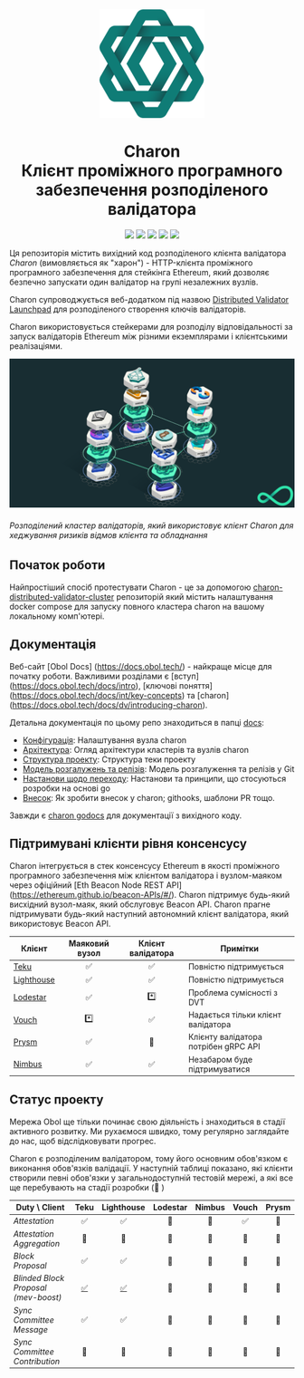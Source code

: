 <div align="center"><img src="./docs/images/charonlogo.svg" /></div>
<h1 align="center">Charon<br/>Клієнт проміжного програмного забезпечення розподіленого валідатора</h1>

<p align="center"><a href="https://github.com/obolnetwork/charon/releases/"><img src="https://img.shields.io/github/tag/obolnetwork/charon.svg"></a>
<a href="https://github.com/ObolNetwork/charon/blob/main/LICENSE"><img src="https://img.shields.io/github/license/obolnetwork/charon.svg"></a>
<a href="https://godoc.org/github.com/obolnetwork/charon"><img src="https://godoc.org/github.com/obolnetwork/charon?status.svg"></a>
<a href="https://goreportcard.com/report/github.com/obolnetwork/charon"><img src="https://goreportcard.com/badge/github.com/obolnetwork/charon"></a>
<a href="https://github.com/ObolNetwork/charon/actions/workflows/golangci-lint.yml"><img src="https://github.com/obolnetwork/charon/workflows/golangci-lint/badge.svg"></a></p>

Ця репозиторія містить вихідний код розподіленого клієнта валідатора _Charon_ (вимовляється як "харон") - HTTP-клієнта проміжного програмного забезпечення для стейкінга Ethereum, який дозволяє безпечно запускати один валідатор на групі незалежних вузлів.

Charon супроводжується веб-додатком під назвою [Distributed Validator Launchpad](https://goerli.launchpad.obol.tech/) для розподіленого створення ключів валідаторів.

Charon використовується стейкерами для розподілу відповідальності за запуск валідаторів Ethereum між різними екземплярами і клієнтськими реалізаціями.

![Example Obol Cluster](./docs/images/DVCluster.png)

###### Розподілений кластер валідаторів, який використовує клієнт Charon для хеджування ризиків відмов клієнта та обладнання

## Початок роботи

Найпростіший спосіб протестувати Charon - це за допомогою [charon-distributed-validator-cluster](https://github.com/ObolNetwork/charon-distributed-validator-cluster) репозиторій який містить налаштування docker compose для запуску повного кластера charon на вашому локальному комп'ютері.
## Документація

Веб-сайт [Obol Docs] (https://docs.obol.tech/) - найкраще місце для початку роботи.
Важливими розділами є [вступ] (https://docs.obol.tech/docs/intro),
[ключові поняття] (https://docs.obol.tech/docs/int/key-concepts) та [charon] (https://docs.obol.tech/docs/dv/introducing-charon).

Детальна документація по цьому репо знаходиться в папці [docs](docs):

- [Конфігурація](docs/configuration.md): Налаштування вузла charon
- [Архітектура](docs/architecture.md): Огляд архітектури кластерів та вузлів charon
- [Структура проекту](docs/structure.md): Структура теки проекту
- [Модель розгалужень та релізів](docs/branching.md): Модель розгалуження та релізів у Git
- [Настанови щодо переходу](docs/goguidelines.md): Настанови та принципи, що стосуються розробки на основі go
- [Внесок](docs/contributing.md): Як зробити внесок у charon; githooks, шаблони PR тощо.

Завжди є [charon godocs](https://pkg.go.dev/github.com/obolnetwork/charon) для документації з вихідного коду.

## Підтримувані клієнти рівня консенсусу

Charon інтегрується в стек консенсусу Ethereum в якості проміжного програмного забезпечення між клієнтом валідатора
і вузлом-маяком через офіційний [Eth Beacon Node REST API] (https://ethereum.github.io/beacon-APIs/#/).
Charon підтримує будь-який висхідний вузол-маяк, який обслуговує Beacon API.
Charon прагне підтримувати будь-який наступний автономний клієнт валідатора, який використовує Beacon API.

| Клієнт                                            | Маяковий вузол| Клієнт валідатора | Примітки                              |
| -------------------------------------------------- | :---------: | :--------------: |-----------------------------------------|
| [Teku](https://github.com/ConsenSys/teku)          |     ✅      |        ✅        | Повністю підтримується                  |
| [Lighthouse](https://github.com/sigp/lighthouse)   |     ✅      |        ✅        | Повністю підтримується                  |
| [Lodestar](https://github.com/ChainSafe/lodestar)  |     ✅      |       \*️⃣        | Проблема сумісності з DVT               |
| [Vouch](https://github.com/attestantio/vouch)      |     \*️⃣     |        ✅        | Надається тільки клієнт валідатора      |
| [Prysm](https://github.com/prysmaticlabs/prysm)    |     ✅      |        🛑        | Клієнту валідатора потрібен gRPC API    |
| [Nimbus](https://github.com/status-im/nimbus-eth2) |     ✅      |        ✅        |Незабаром буде підтримуватися |

## Статус проекту

Мережа  Obol  ще тільки починає свою діяльність і знаходиться в стадії активного розвитку.
Ми рухаємося швидко, тому регулярно заглядайте до нас, щоб відслідковувати прогрес.

Charon є розподіленим валідатором, тому його основним обов'язком є виконання обов'язків валідації.
У наступній таблиці показано, які клієнти створили певні обов'язки у загальнодоступній тестовій мережі, а які все ще перебувають на стадії розробки (🚧 )

| Duty \ Client                        |                      Teku                      |                    Lighthouse                    | Lodestar | Nimbus | Vouch | Prysm |
|--------------------------------------|:----------------------------------------------:|:------------------------------------------------:|:--------:|:------:|:-----:|:-----:|
| _Attestation_                        |                       ✅                        |                        ✅                         |    🚧    |   🚧   |  ✅   |  🚧   |
| _Attestation Aggregation_            |                       🚧                       |                        🚧                        |    🚧    |   🚧   |  🚧   |  🚧   |
| _Block Proposal_                     |                       ✅                        |                        ✅                         |    🚧    |   🚧   |  🚧   |  🚧   |
| _Blinded Block Proposal (mev-boost)_ | [✅](https://ropsten.beaconcha.in/block/555067) | [✅](https://ropsten.etherscan.io/block/12822070) |    🚧    |   🚧   |  🚧   |  🚧   |
| _Sync Committee Message_             |                       ✅                        |                        ✅                         |    🚧    |   🚧   |  🚧   |  🚧   |
| _Sync Committee Contribution_        |                       🚧                       |                        🚧                        |    🚧    |   🚧   |  🚧   |  🚧   |
